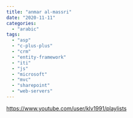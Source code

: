 ```yaml
---
title: "anmar al-massri"
date: "2020-11-11"
categories: 
  - "arabic"
tags: 
  - "asp"
  - "c-plus-plus"
  - "crm"
  - "entity-framework"
  - "iti"
  - "js"
  - "microsoft"
  - "mvc"
  - "sharepoint"
  - "web-servers"
---
```


https://www.youtube.com/user/klv1991/playlists

